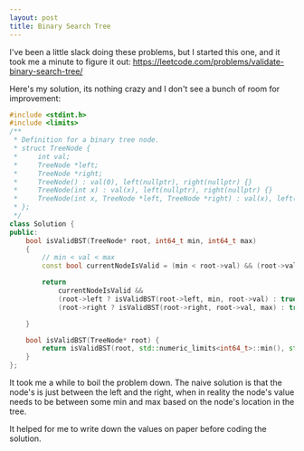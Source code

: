 ```yaml
---
layout: post
title: Binary Search Tree
---
```


I've been a little slack doing these problems, but I started this one, and it took me a minute to figure it out: https://leetcode.com/problems/validate-binary-search-tree/

Here's my solution, its nothing crazy and I don't see a bunch of room for improvement:
```c++
#include <stdint.h>
#include <limits>
/**
 * Definition for a binary tree node.
 * struct TreeNode {
 *     int val;
 *     TreeNode *left;
 *     TreeNode *right;
 *     TreeNode() : val(0), left(nullptr), right(nullptr) {}
 *     TreeNode(int x) : val(x), left(nullptr), right(nullptr) {}
 *     TreeNode(int x, TreeNode *left, TreeNode *right) : val(x), left(left), right(right) {}
 * };
 */
class Solution {
public:
    bool isValidBST(TreeNode* root, int64_t min, int64_t max)
    {
        // min < val < max
        const bool currentNodeIsValid = (min < root->val) && (root->val < max);

        return 
            currentNodeIsValid && 
            (root->left ? isValidBST(root->left, min, root->val) : true) &&
            (root->right ? isValidBST(root->right, root->val, max) : true);

    }

    bool isValidBST(TreeNode* root) {
        return isValidBST(root, std::numeric_limits<int64_t>::min(), std::numeric_limits<int64_t>::max());
    }
};
```

It took me a while to boil the problem down.  The naive solution is that the node's is just between the left and the right, when in reality the node's value needs to be between some min and max based on the node's location in the tree.

It helped for me to write down the values on paper before coding the solution.
